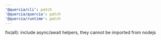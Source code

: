 ```yaml
---
'@quercia/cli': patch
'@quercia/quercia': patch
'@quercia/runtime': patch
---
```


fix(all): include async/await helpers, they cannot be imported from nodejs
